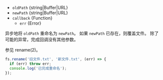 <!-- YAML
added: v0.0.2
changes:
  - version: v10.0.0
    pr-url: https://github.com/nodejs/node/pull/12562
    description: The `callback` parameter is no longer optional. Not passing
                 it will throw a `TypeError` at runtime.
  - version: v7.6.0
    pr-url: https://github.com/nodejs/node/pull/10739
    description: The `oldPath` and `newPath` parameters can be WHATWG `URL`
                 objects using `file:` protocol. Support is currently still
                 *experimental*.
  - version: v7.0.0
    pr-url: https://github.com/nodejs/node/pull/7897
    description: The `callback` parameter is no longer optional. Not passing
                 it will emit a deprecation warning with id DEP0013.
-->

* `oldPath` {string|Buffer|URL}
* `newPath` {string|Buffer|URL}
* `callback` {Function}
  * `err` {Error}

异步地将 `oldPath` 重命名为 `newPath`。
如果 `newPath` 已存在，则覆盖文件。
除了可能的异常，完成回调没有其他参数。

参见 rename(2)。

```js
fs.rename('旧文件.txt', '新文件.txt', (err) => {
  if (err) throw err;
  console.log('已完成重命名');
});
```

